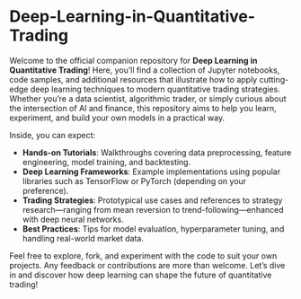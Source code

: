 # Deep-Learning-in-Quantitative-Trading

Welcome to the official companion repository for **Deep Learning in Quantitative Trading**! Here, you’ll find a collection of Jupyter notebooks, code samples, and additional resources that illustrate how to apply cutting-edge deep learning techniques to modern quantitative trading strategies. Whether you’re a data scientist, algorithmic trader, or simply curious about the intersection of AI and finance, this repository aims to help you learn, experiment, and build your own models in a practical way.

Inside, you can expect:
- **Hands-on Tutorials**: Walkthroughs covering data preprocessing, feature engineering, model training, and backtesting.  
- **Deep Learning Frameworks**: Example implementations using popular libraries such as TensorFlow or PyTorch (depending on your preference).  
- **Trading Strategies**: Prototypical use cases and references to strategy research—ranging from mean reversion to trend-following—enhanced with deep neural networks.  
- **Best Practices**: Tips for model evaluation, hyperparameter tuning, and handling real-world market data.

Feel free to explore, fork, and experiment with the code to suit your own projects. Any feedback or contributions are more than welcome. Let’s dive in and discover how deep learning can shape the future of quantitative trading!